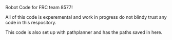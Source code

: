 Robot Code for FRC team 8577!

All of this code is experemental and work in progress do not blindy trust any code in this respository.

This code is also set up with pathplanner and has the paths saved in here.
